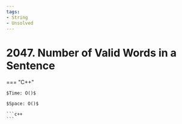 ```yaml
---
tags:
- String
- Unsolved
---
```



# 2047. Number of Valid Words in a Sentence

=== "C++"

    $Time: O()$

    $Space: O()$

    ```c++
    ```